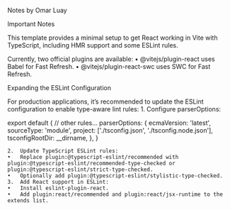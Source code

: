 Notes by Omar Luay

Important Notes

This template provides a minimal setup to get React working in Vite with TypeScript, including HMR support and some ESLint rules.

Currently, two official plugins are available:
	•	@vitejs/plugin-react uses Babel for Fast Refresh.
	•	@vitejs/plugin-react-swc uses SWC for Fast Refresh.

Expanding the ESLint Configuration

For production applications, it’s recommended to update the ESLint configuration to enable type-aware lint rules:
	1.	Configure parserOptions:

export default {
  // other rules...
  parserOptions: {
    ecmaVersion: 'latest',
    sourceType: 'module',
    project: ['./tsconfig.json', './tsconfig.node.json'],
    tsconfigRootDir: __dirname,
  },
}


	2.	Update TypeScript ESLint rules:
	•	Replace plugin:@typescript-eslint/recommended with plugin:@typescript-eslint/recommended-type-checked or plugin:@typescript-eslint/strict-type-checked.
	•	Optionally add plugin:@typescript-eslint/stylistic-type-checked.
	3.	Add React support in ESLint:
	•	Install eslint-plugin-react.
	•	Add plugin:react/recommended and plugin:react/jsx-runtime to the extends list.
